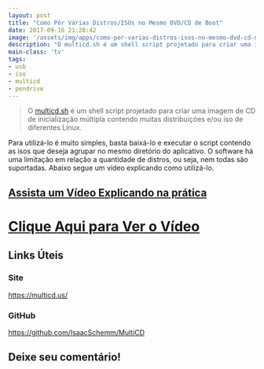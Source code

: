```yaml
---
layout: post
title: "Como Pôr Várias Distros/ISOs no Mesmo DVD/CD de Boot"
date: 2017-09-16 21:28:42
image: '/assets/img/apps/como-por-varias-distros-isos-no-mesmo-dvd-cd-de-boot.jpg'
description: "O multicd.sh é um shell script projetado para criar uma imagem de CD de inicialização múltipla contendo muitas distribuições e/ou iso de diferentes Linux."
main-class: 'tv'
tags:
- usb
- iso
- multicd
- pendrive
---
```


> O [multicd.sh](https://multicd.us/) é um shell script projetado para criar uma imagem de CD de inicialização múltipla contendo muitas distribuições e/ou iso de diferentes Linux.

Para utilizá-lo é muito simples, basta baixá-lo e executar o script contendo as isos que deseja agrupar no mesmo diretório do aplicativo. O software há uma limitação em relação a quantidade de distros, ou seja, nem todas são suportadas. Abaixo segue um vídeo explicando como utilizá-lo.

## [Assista um Vídeo Explicando na prática](https://youtu.be/Wr6Tzgl32Y0)

# [Clique Aqui para Ver o Vídeo](https://www.youtube.com/watch?v=Wr6Tzgl32Y0)


## Links Úteis

### Site
<https://multicd.us/>

### GitHub
<https://github.com/IsaacSchemm/MultiCD>

## Deixe seu comentário!


<script async src="https://pagead2.googlesyndication.com/pagead/js/adsbygoogle.js"></script>

<!-- Informat -->
<ins class="adsbygoogle"
 style="display:block"
 data-ad-client="ca-pub-2838251107855362"
 data-ad-slot="2327980059"
 data-ad-format="auto"
 data-full-width-responsive="true"></ins>

<script>
(adsbygoogle = window.adsbygoogle || []).push({});
</script>

